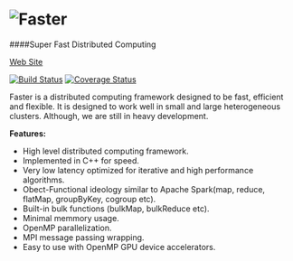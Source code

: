 ![Faster](https://github.com/mtcs/faster/wiki/img/Logo.png)
======
####Super Fast Distributed Computing

[Web Site](http://mtcs.github.io/faster)

[![Build Status](https://travis-ci.org/mtcs/faster.svg?branch=dev%2Fmaster)](https://travis-ci.org/mtcs/faster)
[![Coverage Status](https://coveralls.io/repos/github/mtcs/faster/badge.svg?branch=dev%2Fmaster)](https://coveralls.io/github/mtcs/faster?branch=dev%2Fmaster)


Faster is a distributed computing framework designed to be fast, efficient and flexible. It is designed to work well in small and large heterogeneous clusters. Although, we are still in heavy development.

__Features:__

* High level distributed computing framework.
* Implemented in C++ for speed.
* Very low latency optimized for iterative and high performance algorithms.
* Obect-Functional ideology similar to Apache Spark(map, reduce, flatMap, groupByKey, cogroup etc).
* Built-in bulk functions (bulkMap, bulkReduce etc).
* Minimal memmory usage.
* OpenMP parallelization.
* MPI message passing wrapping.
* Easy to use with OpenMP GPU device accelerators.



